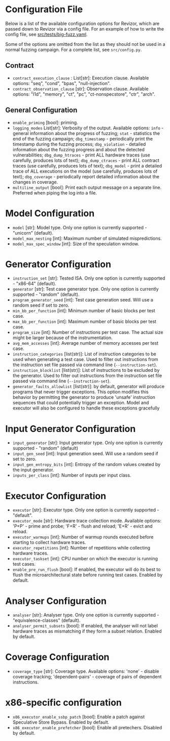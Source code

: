 # Configuration File

Below is a list of the available configuration options for Revizor, which are passed down to Revizor via a config file.
For an example of how to write the config file, see [src/tests/big-fuzz.yaml](src/tests/big-fuzz.yaml).

Some of the options are omitted from the list as they should not be used in a normal fuzzing campaign.
For a complete list, see `src/config.py`.

## Contract

* `contract_execution_clause` : List[str]: Execution clause.
  Available options: "seq", "cond", "bpas", "null-injection".
* `contract_observation_clause` [str]: Observation clause.
  Available options: "l1d", "memory", "ct", "pc", "ct-nonspecstore", "ctr", "arch".

## General Configuration

* `enable_priming` [bool]: priming.
* `logging_modes` List[str]: Verbosity of the output.
  Available options:
  `info` - general information about the progress of fuzzing;
  `stat` - statistics the end of the fuzzing campaign;
  `dbg_timestamp` - periodically print the timestamp during the fuzzing process;
  `dbg_violation` - detailed information about the fuzzing progress and about the detected vulnerabilities;
  `dbg_dump_htraces` - print ALL hardware traces (use carefully, produces lots of text);
  `dbg_dump_ctraces` - print ALL contract traces (use carefully, produces lots of text);
  `dbg_model` - print a detailed trace of ALL executions on the model (use carefully, produces lots of text);
  `dbg_coverage` - periodically report detailed information about the changes in coverage.
* `multiline_output` [bool]: Print each output message on a separate line.
  Preferred when piping the log into a file.

# Model Configuration

* `model` [str]: Model type.
  Only one option is currently supported - "unicorn" (default).
* `model_max_nesting` [int]: Maximum number of simulated mispredictions.
* `model_max_spec_window` [int]: Size of the speculation window.

# Generator Configuration

* `instruction_set`  [str]: Tested ISA.
  Only one option is currently supported - "x86-64" (default).
* `generator` [str]: Test case generator type.
  Only one option is currently supported - "random" (default).
* `program_generator_seed` [int]: Test case generation seed.
  Will use a random seed if set to zero.
* `min_bb_per_function` [int]: Minimum number of basic blocks per test case.
* `max_bb_per_function` [int]: Maximum number of basic blocks per test case.
* `program_size` [int]: Number of instructions per test case.
  The actual size might be larger because of the instrumentation.
* `avg_mem_accesses` [int]: Average number of memory accesses per test case.
* `instruction_categories` [list(str)]: List of instruction categories to be used when generating a test case.
  Used to filter out instructions from the instruction set file passed via command line (`--instruction-set`).
* `instruction_blocklist` [list(str)]: List of instructions to be excluded by the generator.
  Used to filter out instructions from the instruction set file passed via command line (`--instruction-set`).
* `generator_faults_allowlist` [list(str)]: by default, generator will produce programs that never trigger exceptions. This option modifies this behavior by permitting the generator to produce 'unsafe' instruction sequences that could potentially trigger an exception. Model and executor will also be configured to handle these exceptions gracefully

# Input Generator Configuration

* `input_generator` [str]: Input generator type.
  Only one option is currently supported - "random" (default)
* `input_gen_seed` [int]: Input generation seed.
  Will use a random seed if set to zero.
* `input_gen_entropy_bits` [int]: Entropy of the random values created by the input generator.
* `inputs_per_class` [int]: Number of inputs per input class.

# Executor Configuration

* `executor` [str]: Executor type.
  Only one option is currently supported - "default".
* `executor_mode` [str]: Hardware trace collection mode.
  Available options: 'P+P' - prime and probe; 'F+R' - flush and reload; 'E+R' - evict and reload.
* `executor_warmups` [int]: Number of warmup rounds executed before starting to collect hardware traces.
* `executor_repetitions` [int]: Number of repetitions while collecting hardware traces.
* `executor_taskset` [int]: CPU number on which the executor is running test cases.
* `enable_pre_run_flush` [bool]: If enabled, the executor will do its best to flush the microarchitectural state before running test cases.
  Enabled by default.

# Analyser Configuration

* `analyser` [str]: Analyser type.
  Only one option is currently supported - "equivalence-classes" (default).
* `analyser_permit_subsets` [bool]: If enabled, the analyser will not label hardware traces as mismatching if they form a subset relation.
  Enabled by default.

# Coverage Configuration

* `coverage_type` [str]: Coverage type.
  Available options:
  'none' - disable coverage tracking;
  'dependent-pairs' - coverage of pairs of dependent instructions.


# x86-specific configuration

* `x86_executor_enable_ssbp_patch` [bool]: Enable a patch against Speculative Store Bypass.
  Enabled by default.
* `x86_executor_enable_prefetcher` [bool]: Enable all pretechers.
  Disabled by default.
